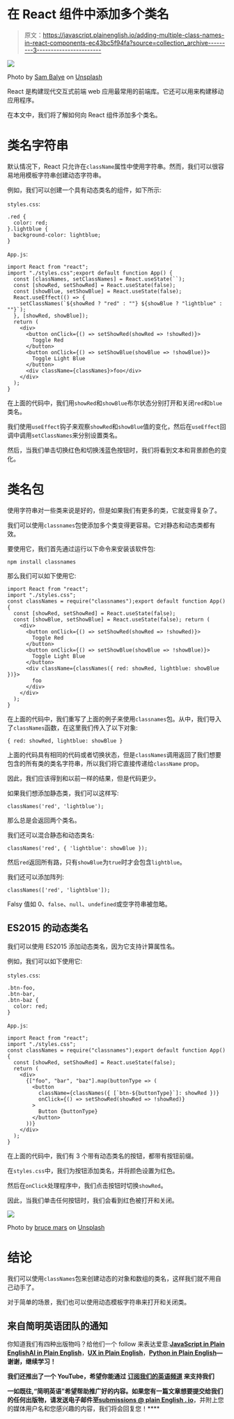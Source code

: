 # 在 React 组件中添加多个类名

> 原文：<https://javascript.plainenglish.io/adding-multiple-class-names-in-react-components-ec43bc5f94fa?source=collection_archive---------3----------------------->

![](img/59a16f83f739ca2d65f861f06e458df7.png)

Photo by [Sam Balye](https://unsplash.com/@sbk202?utm_source=medium&utm_medium=referral) on [Unsplash](https://unsplash.com?utm_source=medium&utm_medium=referral)

React 是构建现代交互式前端 web 应用最常用的前端库。它还可以用来构建移动应用程序。

在本文中，我们将了解如何向 React 组件添加多个类名。

# 类名字符串

默认情况下，React 只允许在`className`属性中使用字符串。然而，我们可以很容易地用模板字符串创建动态字符串。

例如，我们可以创建一个具有动态类名的组件，如下所示:

`styles.css`:

```
.red {
  color: red;
}.lightblue {
  background-color: lightblue;
}
```

`App.js`:

```
import React from "react";
import "./styles.css";export default function App() {
  const [classNames, setClassNames] = React.useState(``);
  const [showRed, setShowRed] = React.useState(false);
  const [showBlue, setShowBlue] = React.useState(false);
  React.useEffect(() => {
    setClassNames(`${showRed ? "red" : ""} ${showBlue ? "lightblue" : ""}`);
  }, [showRed, showBlue]);
  return (
    <div>
      <button onClick={() => setShowRed(showRed => !showRed)}>
        Toggle Red
      </button>
      <button onClick={() => setShowBlue(showBlue => !showBlue)}>
        Toggle Light Blue
      </button>
      <div className={classNames}>foo</div>
    </div>
  );
}
```

在上面的代码中，我们用`showRed`和`showBlue`布尔状态分别打开和关闭`red`和`blue`类名。

我们使用`useEffect`钩子来观察`showRed`和`showBlue`值的变化，然后在`useEffect`回调中调用`setClassNames`来分别设置类名。

然后，当我们单击切换红色和切换浅蓝色按钮时，我们将看到文本和背景颜色的变化。

# 类名包

使用字符串对一些类来说是好的，但是如果我们有更多的类，它就变得复杂了。

我们可以使用`classnames`包使添加多个类变得更容易。它对静态和动态类都有效。

要使用它，我们首先通过运行以下命令来安装该软件包:

```
npm install classnames
```

那么我们可以如下使用它:

```
import React from "react";
import "./styles.css";
const classNames = require("classnames");export default function App() {
  const [showRed, setShowRed] = React.useState(false);
  const [showBlue, setShowBlue] = React.useState(false); return (
    <div>
      <button onClick={() => setShowRed(showRed => !showRed)}>
        Toggle Red
      </button>
      <button onClick={() => setShowBlue(showBlue => !showBlue)}>
        Toggle Light Blue
      </button>
      <div className={classNames({ red: showRed, lightblue: showBlue })}>
        foo
      </div>
    </div>
  );
}
```

在上面的代码中，我们重写了上面的例子来使用`classnames`包。从中，我们导入了`classNames`函数，在这里我们传入了以下对象:

```
{ red: showRed, lightblue: showBlue }
```

上面的代码具有相同的代码或者切换状态，但是`classNames`调用返回了我们想要包含的所有类的类名字符串，所以我们将它直接传递给`className` prop。

因此，我们应该得到和以前一样的结果，但是代码更少。

如果我们想添加静态类，我们可以这样写:

```
classNames('red', 'lightblue');
```

那么总是会返回两个类名。

我们还可以混合静态和动态类名:

```
classNames('red', { 'lightblue': showBlue });
```

然后`red`返回所有路，只有`showBlue`为`true`时才会包含`lightblue`。

我们还可以添加阵列:

```
classNames(['red', 'lightblue']);
```

Falsy 值如 0、`false`、`null`、`undefined`或空字符串被忽略。

## ES2015 的动态类名

我们可以使用 ES2015 添加动态类名，因为它支持计算属性名。

例如，我们可以如下使用它:

`styles.css`:

```
.btn-foo,
.btn-bar,
.btn-baz {
  color: red;
}
```

`App.js`:

```
import React from "react";
import "./styles.css";
const classNames = require("classnames");export default function App() {
  const [showRed, setShowRed] = React.useState(false);
  return (
    <div>
      {["foo", "bar", "baz"].map(buttonType => (
        <button
          className={classNames({ [`btn-${buttonType}`]: showRed })}
          onClick={() => setShowRed(showRed => !showRed)}
        >
          Button {buttonType}
        </button>
      ))}
    </div>
  );
}
```

在上面的代码中，我们有 3 个带有动态类名的按钮，都带有按钮前缀。

在`styles.css`中，我们为按钮添加类名，并将颜色设置为红色。

然后在`onClick`处理程序中，我们点击按钮时切换`showRed`。

因此，当我们单击任何按钮时，我们会看到红色被打开和关闭。

![](img/1d6e828e6647ea4946cac3a84cefb4f7.png)

Photo by [bruce mars](https://unsplash.com/@brucemars?utm_source=medium&utm_medium=referral) on [Unsplash](https://unsplash.com?utm_source=medium&utm_medium=referral)

# 结论

我们可以使用`classNames`包来创建动态的对象和数组的类名，这样我们就不用自己动手了。

对于简单的场景，我们也可以使用动态模板字符串来打开和关闭类。

## **来自简明英语团队的通知**

你知道我们有四种出版物吗？给他们一个 follow 来表达爱意:[**JavaScript in Plain English**](https://medium.com/javascript-in-plain-english)[**AI in Plain English**](https://medium.com/ai-in-plain-english)，[**UX in Plain English**](https://medium.com/ux-in-plain-english)，[**Python in Plain English**](https://medium.com/python-in-plain-english)**—谢谢，继续学习！**

**我们还推出了一个 YouTube，希望你能通过 [**订阅我们的英语频道**](https://www.youtube.com/channel/UCtipWUghju290NWcn8jhyAw) 来支持我们**

**一如既往,“简明英语”希望帮助推广好的内容。如果您有一篇文章想要提交给我们的任何出版物，请发送电子邮件至[**submissions @ plain English . io**](mailto:submissions@plainenglish.io)**，并附上您的媒体用户名和您感兴趣的内容，我们将会回复您！****